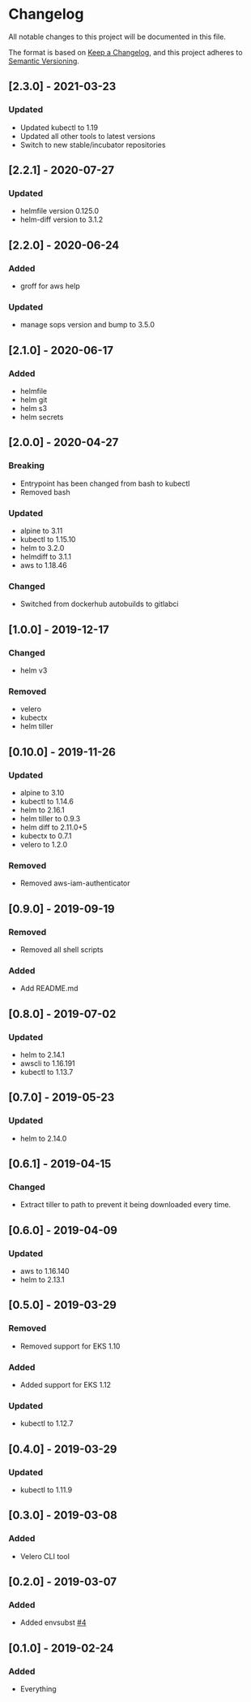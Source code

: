 # Changelog
All notable changes to this project will be documented in this file.

The format is based on [Keep a Changelog](https://keepachangelog.com/en/1.0.0/),
and this project adheres to [Semantic Versioning](https://semver.org/spec/v2.0.0.html).

## [2.3.0] - 2021-03-23
### Updated
- Updated kubectl to 1.19
- Updated all other tools to latest versions
- Switch to new stable/incubator repositories

## [2.2.1] - 2020-07-27
### Updated
- helmfile version 0.125.0
- helm-diff version to 3.1.2

## [2.2.0] - 2020-06-24
### Added
- groff for aws help

### Updated
- manage sops version and bump to 3.5.0

## [2.1.0] - 2020-06-17
### Added
- helmfile
- helm git
- helm s3
- helm secrets

## [2.0.0] - 2020-04-27
### Breaking
- Entrypoint has been changed from bash to kubectl
- Removed bash

### Updated
- alpine to 3.11
- kubectl to 1.15.10
- helm to 3.2.0
- helmdiff to 3.1.1
- aws to 1.18.46

### Changed
- Switched from dockerhub autobuilds to gitlabci

## [1.0.0] - 2019-12-17
### Changed
- helm v3
### Removed
- velero
- kubectx
- helm tiller

## [0.10.0] - 2019-11-26
### Updated
 - alpine to 3.10
 - kubectl to 1.14.6
 - helm to 2.16.1
 - helm tiller to 0.9.3
 - helm diff to 2.11.0+5
 - kubectx to 0.7.1
 - velero to 1.2.0
### Removed
 - Removed aws-iam-authenticator

## [0.9.0] - 2019-09-19
### Removed
- Removed all shell scripts
### Added
- Add README.md

## [0.8.0] - 2019-07-02
### Updated
- helm to 2.14.1
- awscli to 1.16.191
- kubectl to 1.13.7

## [0.7.0] - 2019-05-23
### Updated
- helm to 2.14.0

## [0.6.1] - 2019-04-15
### Changed
- Extract tiller to path to prevent it being downloaded every time.

## [0.6.0] - 2019-04-09
### Updated
- aws to 1.16.140
- helm to 2.13.1

## [0.5.0] - 2019-03-29
### Removed
- Removed support for EKS 1.10

### Added
- Added support for EKS 1.12

### Updated
- kubectl to 1.12.7

## [0.4.0] - 2019-03-29

### Updated
- kubectl to 1.11.9

## [0.3.0] - 2019-03-08

### Added

- Velero CLI tool

## [0.2.0] - 2019-03-07

### Added

- Added envsubst [#4](https://github.com/cmdlabs/docker-eks-utils/issues/4)

## [0.1.0] - 2019-02-24

### Added

- Everything
